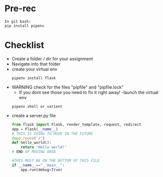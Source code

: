 # Pre-rec
```
In git bash:
pip install pipenv
```
# Checklist
- Create a folder / dir for your assignment
- Navigate into that folder
- create your virtual env
    ```
    pipenv install flask
    ```
- WARNING check for the files "pipfile" and "pipfile.lock"
    - If you dont see those you need to fix it right away!
-launch the virtual env
    ```
    pipenv shell or varient
    ```
- create a server.py file
    ```py
    from flask import Flask, render_template, request, redirect
    app = Flask(__name__)
    # THIS IS GOING TO MOVE IN THE FUTURE
    @app.route('/') 
    def hello_world():
        return 'Hello world!'
    # END OF MOVING AREA

    #THIS MUST BE ON THE BOTTOM OF THIS FILE
    if __name__=="__main__":
        app.run(debug=True)
    ```